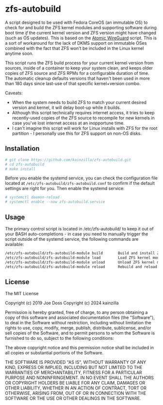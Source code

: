 # zfs-autobuild

A script designed to be used with Fedora CoreOS (an immutable OS) to check for and build the ZFS kernel modules and supporting software during boot time _if_ the current kernel version and ZFS version might have changed (such as OS updates). This is based on the [Atomic WireGuard](https://github.com/jdoss/atomic-wireguard/) script. This is a sort of workaround for the lack of DKMS support on immutable OSes combined with the fact that ZFS won't be included in the Linux kernel anytime soon.

This script runs the ZFS build process for your current kernel version from sources, inside of a container to keep your system clean, and keeps older copies of ZFS source and ZFS RPMs for a configurable duration of time. The automatic cleanup defaults versions that haven't been used in more than 180 days since last-use of that specific kernel+version combo.

Caveats:
* When the system needs to build ZFS to match your current desired version and kernel, it will delay boot-up while it builds.
* Although this script technically requires internet access, it tries to keep recently-used copies of the ZFS source to recompile for new kernels in case you've lost internet access at an inopportune time.
* I can't imagine this script will work for Linux installs with ZFS for the root partition - I  personally use this for ZFS support on non-OS disks.

## Installation

```bash
# git clone https://github.com/kainzilla/zfs-autobuild.git
# cd zfs-autobuild
# make install
```

Before you enable the systemd service, you can check the configuration file located at `/etc/zfs-autobuild/zfs-autobuild.conf` to confirm if the default settings are right for you. Then enable the systemd service:

```bash
# systemctl daemon-reload
# systemctl enable --now zfs-autobuild.service
```

## Usage

The primary control script is located in /etc/zfs-autobuild/ to keep it out of your BASH auto-completions - in case you need to manually trigger the script outside of the systemd service, the following commands are available:

```bash
/etc/zfs-autobuild/zfs-autobuild-module build       Build and install ZFS.
/etc/zfs-autobuild/zfs-autobuild-module load        Load ZFS kernel module.
/etc/zfs-autobuild/zfs-autobuild-module unload      Unload ZFS kernel module.
/etc/zfs-autobuild/zfs-autobuild-module reload      Rebuild and reload ZFS module.
```

## License

The MIT License

Copyright (c) 2019 Joe Doss
Copyright (c) 2024 kainzilla

Permission is hereby granted, free of charge, to any person obtaining a copy
of this software and associated documentation files (the "Software"), to deal
in the Software without restriction, including without limitation the rights
to use, copy, modify, merge, publish, distribute, sublicense, and/or sell
copies of the Software, and to permit persons to whom the Software is
furnished to do so, subject to the following conditions:

The above copyright notice and this permission notice shall be included in
all copies or substantial portions of the Software.

THE SOFTWARE IS PROVIDED "AS IS", WITHOUT WARRANTY OF ANY KIND, EXPRESS OR
IMPLIED, INCLUDING BUT NOT LIMITED TO THE WARRANTIES OF MERCHANTABILITY,
FITNESS FOR A PARTICULAR PURPOSE AND NONINFRINGEMENT. IN NO EVENT SHALL THE
AUTHORS OR COPYRIGHT HOLDERS BE LIABLE FOR ANY CLAIM, DAMAGES OR OTHER
LIABILITY, WHETHER IN AN ACTION OF CONTRACT, TORT OR OTHERWISE, ARISING FROM,
OUT OF OR IN CONNECTION WITH THE SOFTWARE OR THE USE OR OTHER DEALINGS IN
THE SOFTWARE.
